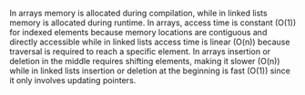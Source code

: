 In arrays memory is allocated during compilation, while in linked lists memory is allocated during runtime.
In arrays, access time is constant (O(1)) for indexed elements because memory locations are contiguous and directly accessible while in linked lists access time is linear (O(n)) because traversal is required to reach a specific element.
In arrays insertion or deletion in the middle requires shifting elements, making it slower (O(n)) while in linked lists insertion or deletion at the beginning is fast (O(1)) since it only involves updating pointers.
